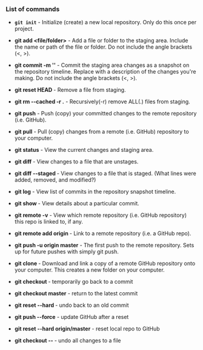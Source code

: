 ### List of commands

* **`git init`** - Initialize (create) a new local repository. Only do this once per project.

* **git add <file/folder>** - Add a file or folder to the staging area. Include the name or path of the file or folder. Do not include the angle brackets (<, >).

* **git commit -m '<message>'** - Commit the staging area changes as a snapshot on the repository timeline. Replace <message> with a description of the changes you're making. Do not include the angle brackets (<, >).

* **git reset HEAD <file>** - Remove a file from staging.

* **git rm --cached -r .** - Recursively(-r) remove ALL(.) files from staging.

* **git push** - Push (copy) your committed changes to the remote repository (i.e. GitHub).

* **git pull** - Pull (copy) changes from a remote (i.e. GitHub) repository to your computer.

* **git status** - View the current changes and staging area.

* **git diff <file>** - View changes to a file that are unstages.

* **git diff --staged <file>** - View changes to a file that is staged. (What lines were added, removed, and modified?)

* **git log** - View list of commits in the repository snapshot timeline.

* **git show <commit hash>** - View details about a particular commit.

* **git remote -v** - View which remote repository (i.e. GitHub repository) this repo is linked to, if any.

* **git remote add origin <GitHub URL>** - Link to a remote repository (i.e. a GitHub repo).

* **git push -u origin master** - The first push to the remote repository. Sets up for future pushes with simply git push.

* **git clone <GitHub URL>** - Download and link a copy of a remote GitHub repository onto your computer. This creates a new folder on your computer.

* **git checkout <commit hash>** - temporarily go back to a commit

* **git checkout master** - return to the latest commit

* **git reset --hard <commit hash>** - undo back to an old commit

* **git push --force** - update GitHub after a reset

* **git reset --hard origin/master** - reset local repo to GitHub

* **git checkout -- <file>** - undo all changes to a file
